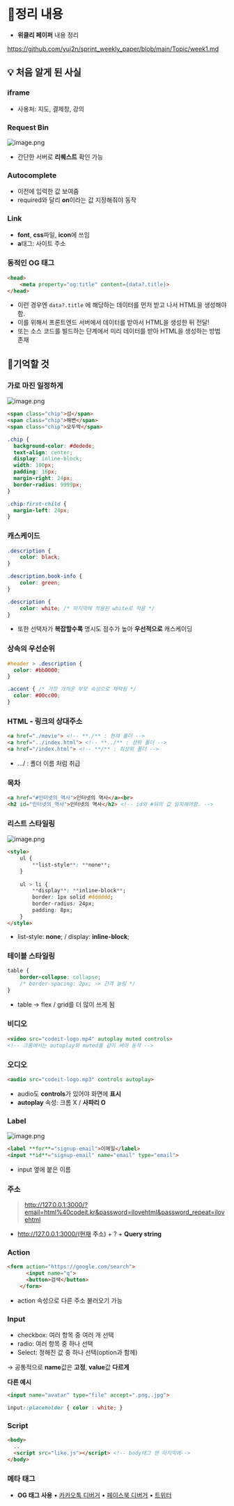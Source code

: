 # 📝정리 내용

- **위클리 페이퍼** 내용 정리

https://github.com/yuj2n/sprint_weekly_paper/blob/main/Topic/week1.md

## 💡 처음 알게 된 사실

### iframe

- 사용처: 지도, 결제창, 강의

### Request Bin

![image.png](attachment:ccc02f60-82b6-497d-b385-55cdcd52ad9e:image.png)

- 간단한 서버로 **리퀘스트** 확인 가능

### Autocomplete

- 이전에 입력한 값 보여줌
- required와 달리 **on**이라는 값 지정해줘야 동작

### Link

- **font**, **css**파일, **icon**에 쓰임
- **a**태그: 사이트 주소

### 동적인 OG 태그

```html
<head>
    <meta property="og:title" content={data?.title}>
</head>
```

- 이런 경우엔 `data?.title` 에 해당하는 데이터를 먼저 받고 나서 HTML을 생성해야 함.
- 이를 위해서 프론트엔드 서버에서 데이터를 받아서 HTML을 생성한 뒤 전달!
- 또는 소스 코드를 빌드하는 단계에서 미리 데이터를 받아 HTML을 생성하는 방법 존재

## 📌기억할 것

### 가로 마진 일정하게

![image.png](attachment:06160c76-0fa8-4362-9deb-ed45f9efdb47:image.png)

```html
<span class="chip">섬</span>
<span class="chip">해변</span>
<span class="chip">오두막</span>
```

```css
.chip {
  background-color: #dedede;
  text-align: center;
  display: inline-block;
  width: 100px;
  padding: 16px;
  margin-right: 24px;
  border-radius: 9999px;
}

.chip:first-child {
  margin-left: 24px;
}
```

### 캐스케이드

```css
.description {
	color: black;
}

.description.book-info {
	color: green;
}

.description {
	color: white; /* 마지막에 적용된 white로 적용 */
}
```

- 또한 선택자가 **복잡할수록** 명시도 점수가 높아 **우선적으로** 캐스케이딩

### 상속의 우선순위

```css
#header > .description {
  color: #bb0000;
}

.accent { /* 가장 가까운 부모 속성으로 채택됨 */
  color: #00cc00;
}
```

### HTML - 링크의 상대주소

```html
<a href="./movie"> <!-- **./** : 현재 폴더 -->
<a href="../index.html"> <!-- **../** : 상위 폴더 -->
<a href="/index.html"> <!-- **/** : 최상위 폴더 -->
```

- …/ : 폴더 이름 처럼 취급

### 목차

```html
<a href="#인터넷의_역사">인터넷의 역사</a><br>
<h2 id="인터넷의_역사">인터넷의 역사</h2> <!-- id와 #뒤의 값 일치해야함. -->
```

### 리스트 스타일링

![image.png](attachment:c8cc6622-1c89-411e-9d37-b62d5b9d9f21:image.png)

```html
<style>
	ul {
		**list-style**: **none**;
	}
	
	ul > li {
		**display**: **inline-block**;
		border: 1px solid #dddddd;
		border-radius: 24px;
		padding: 8px;
	}
</style>
```

- list-style: **none**; / display: **inline-block**;

### 테이블 스타일링

```css
table {
	border-collapse: collapse; 
	/* border-spacing: 2px; -> 간격 늘림 */
}
```

- table → flex / grid를 더 많이 쓰게 됨

### 비디오

```html
<video src="codeit-logo.mp4" autoplay muted controls>
<!-- 크롬에서는 autoplay와 muted를 같이 써야 동작 -->
```

### 오디오

```html
<audio src="codeit-logo.mp3" controls autoplay>
```

- audio도 **controls**가 있어야 화면에 **표시**
- **autoplay** 속성: 크롬 X / **사파리 O**

### Label

![image.png](attachment:a47f2de6-a51e-4a0f-8b00-a96b8af6c801:image.png)

```html
<label **for**="signup-email">이메일</label>
<input **id**="signup-email" name="email" type="email">
```

- input 옆에 붙은 이름

### 주소

> http://127.0.0.1:3000/?email=html%40codeit.kr&password=ilovehtml&password_repeat=ilovehtml
> 
- http://127.0.0.1:3000/(현재 주소) + ? + **Query string**

### Action

```html
<form action="https://google.com/search">
      <input name="q">
      <button>검색</button>
    </form>
```

- action 속성으로 다른 주소 불러오기 가능

### Input

- checkbox: 여러 항목 중 여러 개 선택
- radio: 여러 항목 중 하나 선택
- Select: 정해진 값 중 하나 선택(option과 함께)

→ 공통적으로 **name**값은 **고정**, **value**값 **다르게**

**다른 예시**

```html
<input name="avatar" type="file" accept=".png,.jpg">
```

```css
input::placeholder { color : white; }
```

### Script

```html
<body>
  ..
  <script src="like.js"></script> <!-- body태그 맨 마지막에-->
</body>
```

### 메타 태그

- **OG 태그 사용**
• [카카오톡 디버거](https://developers.kakao.com/tool/debugger/sharing)
• [페이스북 디버거](https://developers.facebook.com/tools/debug/)
• [트위터](https://cards-dev.twitter.com/validator)